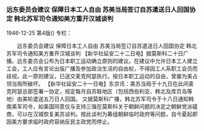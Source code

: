 ### 远东委员会建议  保障日本工人自由  苏美当局签订自苏遣送日人回国协定  韩北苏军司令通知美方重开汉城谈判

1946-12-25
第4版()
专栏：

　　远东委员会建议
    保障日本工人自由
    苏美当局签订自苏遣送日人回国协定
    韩北苏军司令通知美方重开汉城谈判
    【新华社延安二十二日电】据莫斯科二十日广播。远东委员会公布为日本职工运动确立原则的建议。在建议中允许日本工人建立工会，工人应有言论出版广播及参加政治生活的自由权，不得因工人系职工会员而歧视。此一原则建议，已送交麦克阿瑟执行。按日本职工运动的自由，曾屡为美占领当局所破坏。
    【新华社延安二十一日电】东京讯：美苏当局于十九日在此间麦克阿瑟总部签署一协定，规定每月自苏联地区（包括西伯利亚、韩北及库页岛等地）由美轮遣送五万日人回国。
    又据莫斯科广播，韩北苏军司令于十八日通知韩南美军司令，如美国同意仅与支持三强在莫斯科关于朝鲜问题的决定之朝鲜党派磋商，可以在汉城恢复美苏谈判。按此谈判为筹组朝鲜临时政府等问题，自今夏起即因美方要求临时政府容纳反民主政党而停止。
